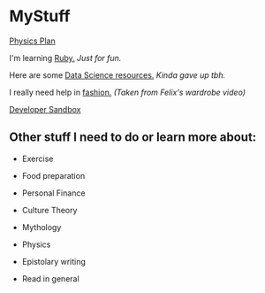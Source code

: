 # MyStuff

[Physics Plan](PhysicsBS.htm)

I'm learning [Ruby.](Ruby/home.md) *Just for fun.*

Here are some [Data Science resources.](ML.md) *Kinda gave up tbh.*

I really need help in [fashion.](Clothing.md) *(Taken from Felix's wardrobe video)*

[Developer Sandbox](template.htm)

## Other stuff I need to do or learn more about:

- Exercise
- Food preparation
- Personal Finance

- Culture Theory
- Mythology
- Physics
- Epistolary writing
- Read in general